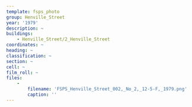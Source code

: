 ```yaml
---
template: fsps_photo
group: Henville_Street
year: '1979'
description: ~
buildings:
    - Henville_Street/2_Henville_Street
coordinates: ~
heading: ~
classification: ~
section: ~
cell: ~
film_roll: ~
files:
    -
        filename: 'FSPS_Henville_Street_002,_No_2,_12-5-F,_1979.png'
        caption: ''
---
```

